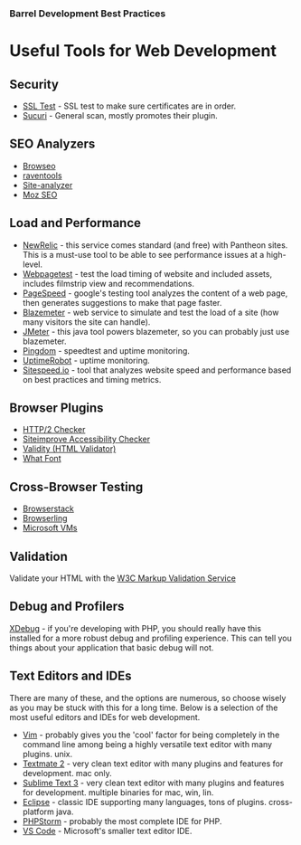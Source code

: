 ### Barrel Development Best Practices

# Useful Tools for Web Development

## Security
- [SSL Test](https://www.ssllabs.com/ssltest/) - SSL test to make sure certificates are in order.
- [Sucuri](https://sitecheck.sucuri.net/) - General scan, mostly promotes their plugin.

## SEO Analyzers
- [Browseo](http://www.browseo.net/)
- [raventools](https://raventools.com/)
- [Site-analyzer](https://www.site-analyzer.com)
- [Moz SEO](https://moz.com/tools/crawl-test)

## Load and Performance
- [NewRelic](https://newrelic.com/) - this service comes standard (and free) with Pantheon sites. This is a must-use tool to be able to see performance issues at a high-level.
- [Webpagetest](https://www.webpagetest.org/) - test the load timing of website and included assets, includes filmstrip view and recommendations.
- [PageSpeed](https://developers.google.com/speed/pagespeed/insights/) - google's testing tool analyzes the content of a web page, then generates suggestions to make that page faster.
- [Blazemeter](https://www.blazemeter.com/) - web service to simulate and test the load of a site (how many visitors the site can handle).
- [JMeter](http://jmeter.apache.org/) - this java tool powers blazemeter, so you can probably just use blazemeter.
- [Pingdom](https://tools.pingdom.com/#!/) - speedtest and uptime monitoring.
- [UptimeRobot](https://uptimerobot.com/) - uptime monitoring.
- [Sitespeed.io](https://www.sitespeed.io/) - tool that analyzes website speed and performance based on best practices and timing metrics.

## Browser Plugins
- [HTTP/2 Checker](https://chrome.google.com/webstore/detail/http2-and-spdy-indicator/mpbpobfflnpcgagjijhmgnchggcjblin?hl=en)
- [Siteimprove Accessibility Checker](https://chrome.google.com/webstore/detail/siteimprove-accessibility/efcfolpjihicnikpmhnmphjhhpiclljc?hl=en-US)
- [Validity (HTML Validator)](https://chrome.google.com/webstore/detail/validity/bbicmjjbohdfglopkidebfccilipgeif?hl=en-US)
- [What Font](https://chrome.google.com/webstore/detail/whatfont/jabopobgcpjmedljpbcaablpmlmfcogm?hl=en-US)

## Cross-Browser Testing
- [Browserstack](https://www.browserstack.com)
- [Browserling](https://www.browserling.com/)
- [Microsoft VMs](https://developer.microsoft.com/en-us/microsoft-edge/tools/vms/)

## Validation
Validate your HTML with the [W3C Markup Validation Service](https://validator.w3.org/)

## Debug and Profilers
[XDebug](https://xdebug.org/) - if you're developing with PHP, you should really have this installed for a more robust debug and profiling experience. This can tell you things about your application that basic debug will not.

## Text Editors and IDEs
There are many of these, and the options are numerous, so choose wisely as you may be stuck with this for a long time. Below is a selection of the most useful editors and IDEs for web development.

- [Vim](http://www.vim.org/) - probably gives you the 'cool' factor for being completely in the command line among being a highly versatile text editor with many plugins. unix.
- [Textmate 2](https://macromates.com/download) - very clean text editor with many plugins and features for development. mac only.
- [Sublime Text 3](https://www.sublimetext.com/3) - very clean text editor with many plugins and features for development. multiple binaries for mac, win, lin.
- [Eclipse](https://eclipse.org/pdt/) - classic IDE supporting many languages, tons of plugins. cross-platform java.
- [PHPStorm](http://www.jetbrains.com/phpstorm/) - probably the most complete IDE for PHP.
- [VS Code](https://code.visualstudio.com/) - Microsoft's smaller text editor IDE.
